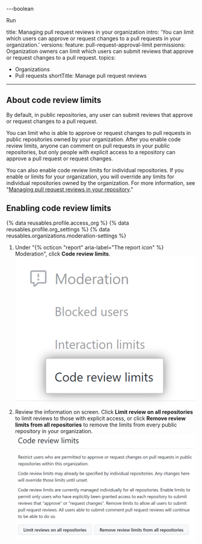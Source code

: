 ---boolean

Run

title: Managing pull request reviews in your organization
intro: 'You can limit which users can approve or request changes to a pull requests in your organization.'
versions:
  feature: pull-request-approval-limit
permissions: Organization owners can limit which users can submit reviews that approve or request changes to a pull request.
topics:
  - Organizations
  - Pull requests
shortTitle: Manage pull request reviews
---

## About code review limits

By default, in public repositories, any user can submit reviews that approve or request changes to a pull request.

You can limit who is able to approve or request changes to pull requests in public repositories owned by your organization. After you enable code review limits, anyone can comment on pull requests in your public repositories, but only people with explicit access to a repository can approve a pull request or request changes.

You can also enable code review limits for individual repositories. If you enable or limits for your organization, you will override any limits for individual repositories owned by the organization. For more information, see "[Managing pull request reviews in your repository](/repositories/managing-your-repositorys-settings-and-features/managing-repository-settings/managing-pull-request-reviews-in-your-repository)."

## Enabling code review limits

{% data reusables.profile.access_org %}
{% data reusables.profile.org_settings %}
{% data reusables.organizations.moderation-settings %}
1. Under "{% octicon "report" aria-label="The report icon" %} Moderation", click **Code review limits**.
![Screenshot of sidebar item for code review limits for organizations](/assets/images/help/organizations/code-review-limits-organizations.png)
1. Review the information on screen. Click **Limit review on all repositories** to limit reviews to those with explicit access, or click **Remove review limits from all repositories** to remove the limits from every public repository in your organization.
![Screenshot of code review limits settings for organizations](/assets/images/help/organizations/code-review-limits-organizations-settings.png)
